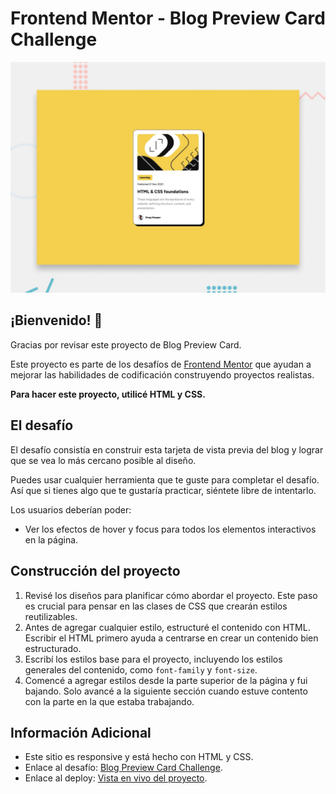 # Frontend Mentor - Blog Preview Card Challenge

![Vista previa del diseño para el desafío de codificación de la tarjeta de vista previa del blog](./design/desktop-preview.jpg)

## ¡Bienvenido! 👋

Gracias por revisar este proyecto de Blog Preview Card.

Este proyecto es parte de los desafíos de [Frontend Mentor](https://www.frontendmentor.io) que ayudan a mejorar las habilidades de codificación construyendo proyectos realistas.

**Para hacer este proyecto, utilicé HTML y CSS.**

## El desafío

El desafío consistía en construir esta tarjeta de vista previa del blog y lograr que se vea lo más cercano posible al diseño.

Puedes usar cualquier herramienta que te guste para completar el desafío. Así que si tienes algo que te gustaría practicar, siéntete libre de intentarlo.

Los usuarios deberían poder:

- Ver los efectos de hover y focus para todos los elementos interactivos en la página.

## Construcción del proyecto

1. Revisé los diseños para planificar cómo abordar el proyecto. Este paso es crucial para pensar en las clases de CSS que crearán estilos reutilizables.
2. Antes de agregar cualquier estilo, estructuré el contenido con HTML. Escribir el HTML primero ayuda a centrarse en crear un contenido bien estructurado.
3. Escribí los estilos base para el proyecto, incluyendo los estilos generales del contenido, como `font-family` y `font-size`.
4. Comencé a agregar estilos desde la parte superior de la página y fui bajando. Solo avancé a la siguiente sección cuando estuve contento con la parte en la que estaba trabajando.

## Información Adicional

- Este sitio es responsive y está hecho con HTML y CSS.
- Enlace al desafío: [Blog Preview Card Challenge](https://www.frontendmentor.io/challenges/blog-preview-card-ckPaj01IcS).
- Enlace al deploy: [Vista en vivo del proyecto](https://blog-responsive-card.netlify.app).
